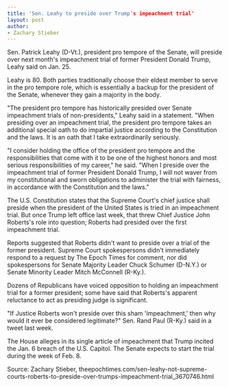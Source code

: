 ```yaml
---
title: 'Sen. Leahy to preside over Trump's impeachment trial'
layout: post
author:
- Zachary Stieber
---
```


Sen. Patrick Leahy (D-Vt.), president pro tempore of the Senate, will preside over next month's impeachment trial of former President Donald Trump, Leahy said on Jan. 25.

Leahy is 80. Both parties traditionally choose their eldest member to serve in the pro tempore role, which is essentially a backup for the president of the Senate, whenever they gain a majority in the body.

"The president pro tempore has historically presided over Senate impeachment trials of non-presidents," Leahy said in a statement. "When presiding over an impeachment trial, the president pro tempore takes an additional special oath to do impartial justice according to the Constitution and the laws. It is an oath that I take extraordinarily seriously.

"I consider holding the office of the president pro tempore and the responsibilities that come with it to be one of the highest honors and most serious responsibilities of my career," he said. "When I preside over the impeachment trial of former President Donald Trump, I will not waver from my constitutional and sworn obligations to administer the trial with fairness, in accordance with the Constitution and the laws."

The U.S. Constitution states that the Supreme Court's chief justice shall preside when the president of the United States is tried in an impeachment trial. But once Trump left office last week, that threw Chief Justice John Roberts's role into question; Roberts had presided over the first impeachment trial.

Reports suggested that Roberts didn't want to preside over a trial of the former president. Supreme Court spokespersons didn't immediately respond to a request by The Epoch Times for comment, nor did spokespersons for Senate Majority Leader Chuck Schumer (D-N.Y.) or Senate Minority Leader Mitch McConnell (R-Ky.).

Dozens of Republicans have voiced opposition to holding an impeachment trial for a former president; some have said that Roberts's apparent reluctance to act as presiding judge is significant.

"If Justice Roberts won't preside over this sham 'impeachment,' then why would it ever be considered legitimate?" Sen. Rand Paul (R-Ky.) said in a tweet last week.

The House alleges in its single article of impeachment that Trump incited the Jan. 6 breach of the U.S. Capitol. The Senate expects to start the trial during the week of Feb. 8.

Source: Zachary Stieber, theepochtimes.com/sen-leahy-not-supreme-courts-roberts-to-preside-over-trumps-impeachment-trial\_3670746.html
